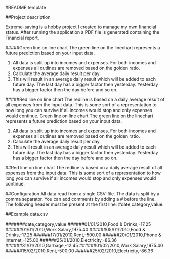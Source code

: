 #README template

##Project description

Extreme-saving is a hobby project I created to manage my own financial status.
After running the application a PDF file is generated containing the Financial report.

#####Green line on line chart
The green line on the linechart represents a future prediction based on your input data.
1) All data is split up into incomes and expenses. For both incomes and expenses all outlines are removed based on the golden ratio.
2) Calculate the average daily result per day.
3) This will result in an average daily result which will be added to each future day.
   The last day has a bigger factor then yesterday. Yesterday has a bigger factor then the day before and so on.

#####Red line on line chart
The redline is based on a daily average result of all expenses from the input data.
This is some sort of a representation to how long you can survive if all incomes would stop and only expenses would continue.
Green line on line chart
The green line on the linechart represents a future prediction based on your input data.
1) All data is split up into incomes and expenses. For both incomes and expenses all outlines are removed based on the golden ratio.
2) Calculate the average daily result per day.
3) This will result in an average daily result which will be added to each future day.
   The last day has a bigger factor then yesterday. Yesterday has a bigger factor then the day before and so on.

##Red line on line chart
The redline is based on a daily average result of all expenses from the input data.
This is some sort of a representation to how long you can survive if all incomes would stop and only expenses would continue.

##Configuration
All data read from a single CSV-file.
The data is split by a comma separator. You can add comments by adding a # before the line.
The following header must be present at the first line: #date,category,value.

##Example data.csv

#######date,category,value
######01/01/2010,Food & Drinks,-17.25
######01/01/2010,Work Salary,1975.40
######05/01/2010,Food & Drinks,-17.25
######17/01/2010,Rent,-500.00
######20/01/2010,Phone & Internet,-125.00
######25/01/2010,Electricity,-86.36
######31/01/2010,Garbage,-12.45
######01/02/2010,Work Salary,1975.40
######15/02/2010,Rent,-500.00
######25/02/2010,Electricity,-86.36